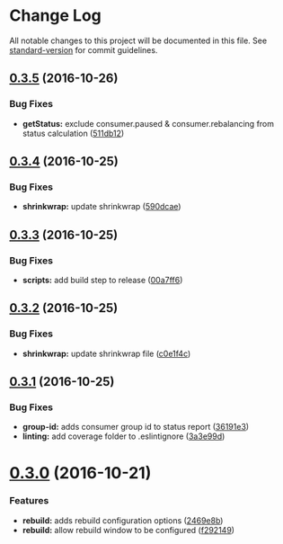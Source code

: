 # Change Log

All notable changes to this project will be documented in this file. See [standard-version](https://github.com/conventional-changelog/standard-version) for commit guidelines.

<a name="0.3.5"></a>
## [0.3.5](https://github.com/GaiamTV/kafka-node-topic-consumer/compare/v0.3.4...v0.3.5) (2016-10-26)


### Bug Fixes

* **getStatus:** exclude consumer.paused & consumer.rebalancing from status calculation ([511db12](https://github.com/GaiamTV/kafka-node-topic-consumer/commit/511db12))



<a name="0.3.4"></a>
## [0.3.4](https://github.com/GaiamTV/kafka-node-topic-consumer/compare/v0.3.3...v0.3.4) (2016-10-25)


### Bug Fixes

* **shrinkwrap:** update shrinkwrap ([590dcae](https://github.com/GaiamTV/kafka-node-topic-consumer/commit/590dcae))



<a name="0.3.3"></a>
## [0.3.3](https://github.com/GaiamTV/kafka-node-topic-consumer/compare/v0.3.2...v0.3.3) (2016-10-25)


### Bug Fixes

* **scripts:** add build step to release ([00a7ff6](https://github.com/GaiamTV/kafka-node-topic-consumer/commit/00a7ff6))



<a name="0.3.2"></a>
## [0.3.2](https://github.com/GaiamTV/kafka-node-topic-consumer/compare/v0.3.1...v0.3.2) (2016-10-25)


### Bug Fixes

* **shrinkwrap:** update shrinkwrap file ([c0e1f4c](https://github.com/GaiamTV/kafka-node-topic-consumer/commit/c0e1f4c))



<a name="0.3.1"></a>
## [0.3.1](https://github.com/GaiamTV/kafka-node-topic-consumer/compare/v0.3.0...v0.3.1) (2016-10-25)


### Bug Fixes

* **group-id:** adds consumer group id to status report ([36191e3](https://github.com/GaiamTV/kafka-node-topic-consumer/commit/36191e3))
* **linting:** add coverage folder to .eslintignore ([3a3e99d](https://github.com/GaiamTV/kafka-node-topic-consumer/commit/3a3e99d))



<a name="0.3.0"></a>
# [0.3.0](https://github.com/GaiamTV/kafka-node-topic-consumer/compare/v0.2.1...v0.3.0) (2016-10-21)


### Features

* **rebuild:** adds rebuild configuration options ([2469e8b](https://github.com/GaiamTV/kafka-node-topic-consumer/commit/2469e8b))
* **rebuild:** allow rebuild window to be configured ([f292149](https://github.com/GaiamTV/kafka-node-topic-consumer/commit/f292149))
